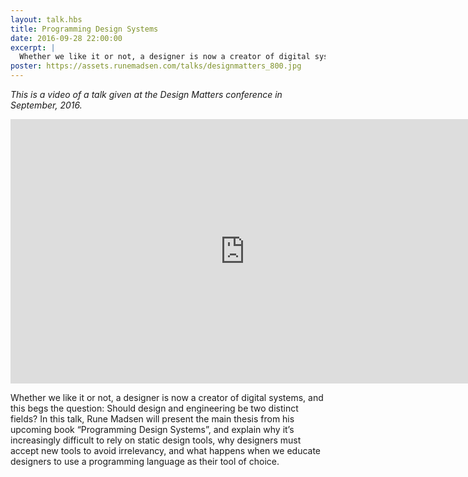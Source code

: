 ```yaml
---
layout: talk.hbs
title: Programming Design Systems
date: 2016-09-28 22:00:00
excerpt: |
  Whether we like it or not, a designer is now a creator of digital systems, and this begs the question Should design and engineering be two distinct fields? In this talk, Rune Madsen will present the main thesis from his upcoming book “Programming Design Systems”, and explain why it’s increasingly difficult to rely on static design tools, why designers must accept new tools to avoid irrelevancy, and what happens when we educate designers to use a programming language as their tool of choice.
poster: https://assets.runemadsen.com/talks/designmatters_800.jpg
---
```


_This is a video of a talk given at the Design Matters conference in
September, 2016._

<div class="wide-750">
  <iframe frameborder='0' height='423' src='https://player.vimeo.com/video/217281273?byline=0&amp;title=0&amp;portrait=0&amp;color=ffd663' width='750'> </iframe>
</div>

Whether we like it or not, a designer is now a creator of digital systems, and
this begs the question: Should design and engineering be two distinct fields? In
this talk, Rune Madsen will present the main thesis from his upcoming book
“Programming Design Systems”, and explain why it’s increasingly difficult to
rely on static design tools, why designers must accept new tools to avoid
irrelevancy, and what happens when we educate designers to use a programming
language as their tool of choice.
